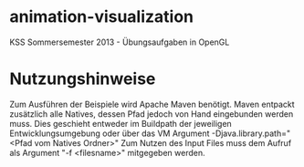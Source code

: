 animation-visualization
=======================

KSS Sommersemester 2013 - Übungsaufgaben in OpenGL


Nutzungshinweise
=======================
Zum Ausführen der Beispiele wird Apache Maven benötigt. Maven entpackt zusätzlich alle Natives, dessen Pfad jedoch von Hand eingebunden werden muss. Dies geschieht entweder im Buildpath der jeweiligen Entwicklungsumgebung oder über das VM Argument -Djava.library.path=\"\<Pfad vom Natives Ordner\>\"
Zum Nutzen des Input Files muss dem Aufruf als Argument "-f \<filesname\>" mitgegeben werden.
